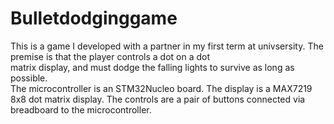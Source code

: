 # Bulletdodginggame
This is a game I developed with a partner in my first term at univsersity. The premise is that the player controls a dot on a dot <br>matrix display, and must dodge the falling lights to survive as long as possible. <br>
The microcontroller is an STM32Nucleo board. The display is a MAX7219 8x8 dot matrix display. The controls are a pair of buttons connected via breadboard to the microcontroller.